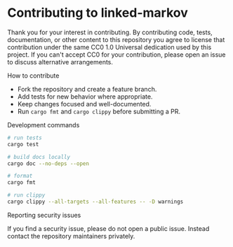 # Contributing to linked-markov

Thank you for your interest in contributing. By contributing code, tests,
documentation, or other content to this repository you agree to license
that contribution under the same CC0 1.0 Universal dedication used by
this project. If you can't accept CC0 for your contribution, please open
an issue to discuss alternative arrangements.

How to contribute

- Fork the repository and create a feature branch.
- Add tests for new behavior where appropriate.
- Keep changes focused and well-documented.
- Run `cargo fmt` and `cargo clippy` before submitting a PR.

Development commands

```bash
# run tests
cargo test

# build docs locally
cargo doc --no-deps --open

# format
cargo fmt

# run clippy
cargo clippy --all-targets --all-features -- -D warnings
```

Reporting security issues

If you find a security issue, please do not open a public issue. Instead
contact the repository maintainers privately.
